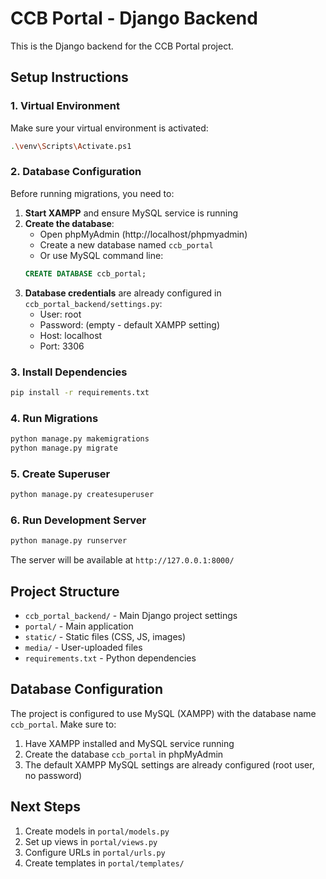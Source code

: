 # CCB Portal - Django Backend

This is the Django backend for the CCB Portal project.

## Setup Instructions

### 1. Virtual Environment
Make sure your virtual environment is activated:
```bash
.\venv\Scripts\Activate.ps1
```

### 2. Database Configuration
Before running migrations, you need to:

1. **Start XAMPP** and ensure MySQL service is running
2. **Create the database**:
   - Open phpMyAdmin (http://localhost/phpmyadmin)
   - Create a new database named `ccb_portal`
   - Or use MySQL command line:
   ```sql
   CREATE DATABASE ccb_portal;
   ```
3. **Database credentials** are already configured in `ccb_portal_backend/settings.py`:
   - User: root
   - Password: (empty - default XAMPP setting)
   - Host: localhost
   - Port: 3306

### 3. Install Dependencies
```bash
pip install -r requirements.txt
```

### 4. Run Migrations
```bash
python manage.py makemigrations
python manage.py migrate
```

### 5. Create Superuser
```bash
python manage.py createsuperuser
```

### 6. Run Development Server
```bash
python manage.py runserver
```

The server will be available at `http://127.0.0.1:8000/`

## Project Structure

- `ccb_portal_backend/` - Main Django project settings
- `portal/` - Main application
- `static/` - Static files (CSS, JS, images)
- `media/` - User-uploaded files
- `requirements.txt` - Python dependencies

## Database Configuration

The project is configured to use MySQL (XAMPP) with the database name `ccb_portal`. Make sure to:
1. Have XAMPP installed and MySQL service running
2. Create the database `ccb_portal` in phpMyAdmin
3. The default XAMPP MySQL settings are already configured (root user, no password)

## Next Steps

1. Create models in `portal/models.py`
2. Set up views in `portal/views.py`
3. Configure URLs in `portal/urls.py`
4. Create templates in `portal/templates/` 